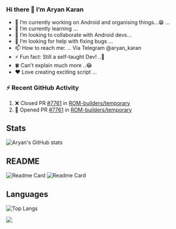 ### Hi there 👋 I’m Aryan Karan

- 🔭 I’m currently working on Android and organising things...😁 ...
- 🌱 I’m currently learning ...
- 👯 I’m looking to collaborate with Android devs...
- 🤔 I’m looking for help with fixing bugs ...
- 📫 How to reach me: ... Via Telegram @aryan_karan
- ⚡ Fun fact: Still a self-taught Dev! ..🤭
- 🍀 Can't explain much more ..😂
- ❤️ Love creating exciting script ...

### ⚡ Recent GitHub Activity

<!--START_SECTION:activity-->
1. ❌ Closed PR [#7761](https://github.com/ROM-builders/temporary/pull/7761) in [ROM-builders/temporary](https://github.com/ROM-builders/temporary)
2. 💪 Opened PR [#7761](https://github.com/ROM-builders/temporary/pull/7761) in [ROM-builders/temporary](https://github.com/ROM-builders/temporary)
<!--END_SECTION:activity-->


## Stats
![Aryan's GitHub stats](https://github-readme-stats.vercel.app/api?username=aryankaran&count_private=true&show_icons=true&theme=solarized-light)

## README
![Readme Card](https://github-readme-stats.vercel.app/api/pin/?username=aryankaran&repo=kernel_xiaomi_onclite&show_owner=true)
![Readme Card](https://github-readme-stats.vercel.app/api/pin/?username=aryankaran&repo=lenovo_TB-8304F1&show_owner=true)

## Languages
![Top Langs](https://github-readme-stats.vercel.app/api/top-langs/?username=aryankaran&layout=compact)

![](https://komarev.com/ghpvc/?username=aryankaran)
